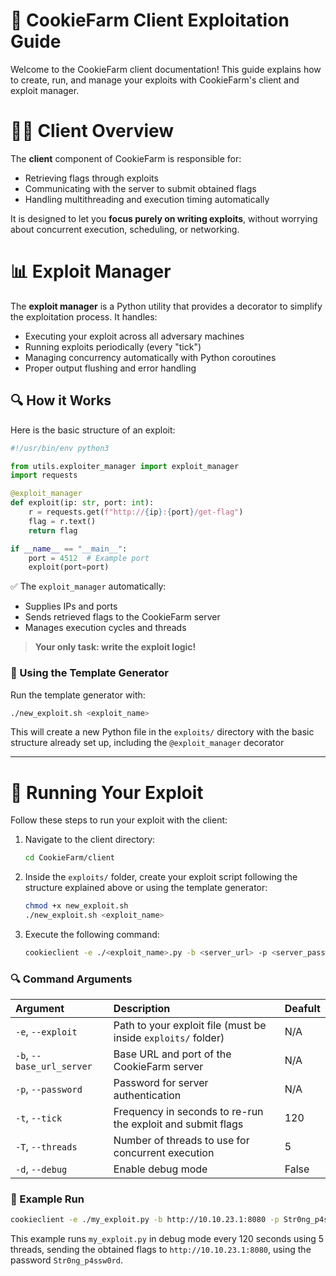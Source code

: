 # 📜 CookieFarm Client Exploitation Guide

Welcome to the CookieFarm client documentation! This guide explains how to create, run, and manage your exploits with CookieFarm's client and exploit manager.



# 👨‍💻 Client Overview

The **client** component of CookieFarm is responsible for:
- Retrieving flags through exploits
- Communicating with the server to submit obtained flags
- Handling multithreading and execution timing automatically

It is designed to let you **focus purely on writing exploits**, without worrying about concurrent execution, scheduling, or networking.



# 📊 Exploit Manager

The **exploit manager** is a Python utility that provides a decorator to simplify the exploitation process. It handles:

- Executing your exploit across all adversary machines
- Running exploits periodically (every "tick")
- Managing concurrency automatically with Python coroutines
- Proper output flushing and error handling

## 🔍 How it Works

Here is the basic structure of an exploit:

```python
#!/usr/bin/env python3

from utils.exploiter_manager import exploit_manager
import requests

@exploit_manager
def exploit(ip: str, port: int):
    r = requests.get(f"http://{ip}:{port}/get-flag")
    flag = r.text()
    return flag

if __name__ == "__main__":
    port = 4512  # Example port
    exploit(port=port)
```

✅ The `exploit_manager` automatically:
- Supplies IPs and ports
- Sends retrieved flags to the CookieFarm server
- Manages execution cycles and threads

> **Your only task: write the exploit logic!**

### 🔧 Using the Template Generator

Run the template generator with:

```bash
./new_exploit.sh <exploit_name>
```

This will create a new Python file in the `exploits/` directory with the basic structure already set up, including the `@exploit_manager` decorator

---

# 🚀 Running Your Exploit

Follow these steps to run your exploit with the client:

1. Navigate to the client directory:

   ```bash
   cd CookieFarm/client
   ```

2. Inside the `exploits/` folder, create your exploit script following the structure explained above or using the template generator:

   ```bash
   chmod +x new_exploit.sh
   ./new_exploit.sh <exploit_name>
   ```

3. Execute the following command:

   ```bash
   cookieclient -e ./<exploit_name>.py -b <server_url> -p <server_password> -t <tick_time> -T <thread_count> -d"
   ```

### 🔍 Command Arguments

| Argument | Description | Deafult |
|:---------|:------------|:--------|
| `-e`, `--exploit` | Path to your exploit file (must be inside `exploits/` folder) | N/A |
| `-b`, `--base_url_server` | Base URL and port of the CookieFarm server | N/A |
| `-p`, `--password` | Password for server authentication | N/A |
| `-t`, `--tick` | Frequency in seconds to re-run the exploit and submit flags | 120 |
| `-T`, `--threads` | Number of threads to use for concurrent execution | 5 |
| `-d`, `--debug` | Enable debug mode | False |

### 📂 Example Run

```bash
cookieclient -e ./my_exploit.py -b http://10.10.23.1:8080 -p Str0ng_p4ssw0rd -t 120 -T 5 -d"
```

This example runs `my_exploit.py` in debug mode every 120 seconds using 5 threads, sending the obtained flags to `http://10.10.23.1:8080`, using the password `Str0ng_p4ssw0rd`.
